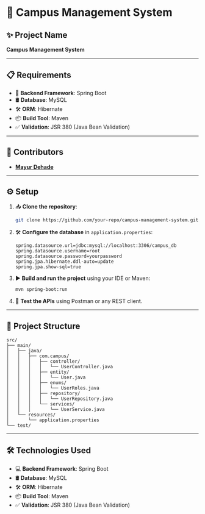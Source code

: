 # 🌟 Campus Management System

## ✨ Project Name

**Campus Management System**

---

## 📋 Requirements

- 🚀 **Backend Framework**: Spring Boot
- 🛢️ **Database**: MySQL
- 🛠️ **ORM**: Hibernate
- 📦 **Build Tool**: Maven
- ✅ **Validation**: JSR 380 (Java Bean Validation)

---

## 👥 Contributors

- **[Mayur Dehade](mailto:mayurdehade@example.com)**

---

## ⚙️ Setup

1. 📥 **Clone the repository**:
   ```bash
   git clone https://github.com/your-repo/campus-management-system.git
   ```
2. 🛠️ **Configure the database** in `application.properties`:
   ```properties
   spring.datasource.url=jdbc:mysql://localhost:3306/campus_db
   spring.datasource.username=root
   spring.datasource.password=yourpassword
   spring.jpa.hibernate.ddl-auto=update
   spring.jpa.show-sql=true
   ```
3. ▶️ **Build and run the project** using your IDE or Maven:
   ```bash
   mvn spring-boot:run
   ```
4. 🧪 **Test the APIs** using Postman or any REST client.

---

## 📂 Project Structure

```
src/
├── main/
│   ├── java/
│   │   ├── com.campus/
│   │   │   ├── controller/
│   │   │   │   └── UserController.java
│   │   │   ├── entity/
│   │   │   │   └── User.java
│   │   │   ├── enums/
│   │   │   │   └── UserRoles.java
│   │   │   ├── repository/
│   │   │   │   └── UserRepository.java
│   │   │   └── services/
│   │   │       └── UserService.java
│   └── resources/
│       └── application.properties
└── test/
```

---

## 🛠️ Technologies Used

- 💻 **Backend Framework**: Spring Boot
- 🛢️ **Database**: MySQL
- 🛠️ **ORM**: Hibernate
- 📦 **Build Tool**: Maven
- ✅ **Validation**: JSR 380 (Java Bean Validation)
